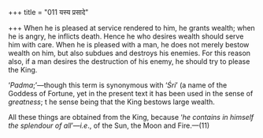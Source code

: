 +++
title = "011 यस्य प्रसादे"

+++
When he is pleased at service rendered to him, he grants wealth; when he
is angry, he inflicts death. Hence he who desires wealth should serve
him with care. When he is pleased with a man, he does not merely bestow
wealth on him, but also subdues and destroys his enemies. For this
reason also, if a man desires the destruction of his enemy, he should
try to please the King.

‘*Padma*;’—though this term is synonymous with ‘*Śri*’ (a name of the
Goddess of Fortune, yet in the present text it has been used in the
sense of *greatness*; t he sense being that the King bestows large
wealth.

All these things are obtained from the King, because ‘*he contains in
himself the splendour of all*’—*i.e*., of the Sun, the Moon and
Fire.—(11)


